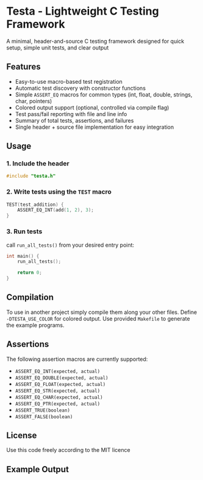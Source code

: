 # Testa - Lightweight C Testing Framework
A minimal, header-and-source C testing framework designed for quick setup, simple unit tests, and clear output

## Features
- Easy-to-use macro-based test registration
- Automatic test discovery with constructor functions
- Simple `ASSERT_EQ` macros for common types (int, float, double, strings, char, pointers)
- Colored output support (optional, controlled via compile flag)
- Test pass/fail reporting with file and line info
- Summary of total tests, assertions, and failures
- Single header + source file implementation for easy integration

## Usage
### 1. Include the header
```c
#include "testa.h"
```
### 2. Write tests using the `TEST` macro
```c
TEST(test_addition) {
    ASSERT_EQ_INT(add(1, 2), 3);
}
```
### 3. Run tests
call `run_all_tests()` from your desired entry point:
```c
int main() {
    run_all_tests();

    return 0;
}
```

## Compilation
To use in another project simply compile them along your other files. 
Define `-DTESTA_USE_COLOR` for colored output.
Use provided `Makefile` to generate the example programs.

## Assertions
The following assertion macros are currently supported:
- `ASSERT_EQ_INT(expected, actual)`
- `ASSERT_EQ_DOUBLE(expected, actual)`
- `ASSERT_EQ_FLOAT(expected, actual)`
- `ASSERT_EQ_STR(expected, actual)`
- `ASSERT_EQ_CHAR(expected, actual)`
- `ASSERT_EQ_PTR(expected, actual)`
- `ASSERT_TRUE(boolean)`
- `ASSERT_FALSE(boolean)`

## License
Use this code freely according to the MIT licence

## Example Output

